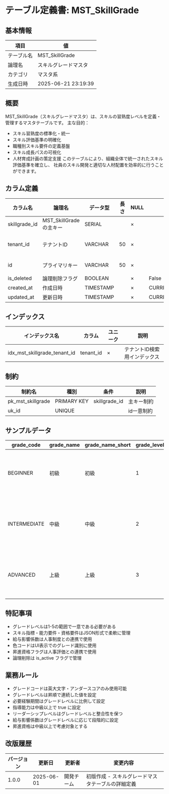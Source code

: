 # テーブル定義書: MST_SkillGrade

## 基本情報

| 項目 | 値 |
|------|-----|
| テーブル名 | MST_SkillGrade |
| 論理名 | スキルグレードマスタ |
| カテゴリ | マスタ系 |
| 生成日時 | 2025-06-21 23:19:39 |

## 概要

MST_SkillGrade（スキルグレードマスタ）は、スキルの習熟度レベルを定義・管理するマスタテーブルです。
主な目的：
- スキル習熟度の標準化・統一
- スキル評価基準の明確化
- 職種別スキル要件の定義基盤
- スキル成長パスの可視化
- 人材育成計画の策定支援
このテーブルにより、組織全体で統一されたスキル評価基準を確立し、
社員のスキル開発と適切な人材配置を効率的に行うことができます。


## カラム定義

| カラム名 | 論理名 | データ型 | 長さ | NULL | デフォルト | 説明 |
|----------|--------|----------|------|------|------------|------|
| skillgrade_id | MST_SkillGradeの主キー | SERIAL |  | × |  | MST_SkillGradeの主キー |
| tenant_id | テナントID | VARCHAR | 50 | × |  | テナントID（マルチテナント対応） |
| id | プライマリキー | VARCHAR | 50 | × |  | プライマリキー（UUID） |
| is_deleted | 論理削除フラグ | BOOLEAN |  | × | False | 論理削除フラグ |
| created_at | 作成日時 | TIMESTAMP |  | × | CURRENT_TIMESTAMP | 作成日時 |
| updated_at | 更新日時 | TIMESTAMP |  | × | CURRENT_TIMESTAMP | 更新日時 |

## インデックス

| インデックス名 | カラム | ユニーク | 説明 |
|----------------|--------|----------|------|
| idx_mst_skillgrade_tenant_id | tenant_id | × | テナントID検索用インデックス |

## 制約

| 制約名 | 種別 | 条件 | 説明 |
|--------|------|------|------|
| pk_mst_skillgrade | PRIMARY KEY | skillgrade_id | 主キー制約 |
| uk_id | UNIQUE |  | id一意制約 |

## サンプルデータ

| grade_code | grade_name | grade_name_short | grade_level | description | evaluation_criteria | required_experience_months | skill_indicators | competency_requirements | certification_requirements | project_complexity | mentoring_capability | leadership_level | salary_impact_factor | promotion_eligibility | color_code | sort_order | is_active |
|------|------|------|------|------|------|------|------|------|------|------|------|------|------|------|------|------|------|
| BEGINNER | 初級 | 初級 | 1 | 基本的な知識を持ち、指導の下で業務を遂行できるレベル | 基本概念の理解、簡単なタスクの実行、指導者のサポートが必要 | 6 | ["基本知識", "指導下での作業", "学習意欲"] | ["基礎理論の理解", "基本操作の習得"] | [] | SIMPLE | False | NONE | 1.0 | False | #90EE90 | 1 | True |
| INTERMEDIATE | 中級 | 中級 | 2 | 一般的な業務を独立して遂行でき、部分的に他者を指導できるレベル | 独立した作業遂行、問題解決能力、基本的な指導スキル | 18 | ["独立作業", "問題解決", "基本指導"] | ["実践的スキル", "問題分析能力", "コミュニケーション能力"] | ["基本情報技術者"] | MODERATE | True | TEAM | 1.2 | True | #FFD700 | 2 | True |
| ADVANCED | 上級 | 上級 | 3 | 複雑な業務をリードし、チーム全体の技術指導ができるレベル | 高度な技術力、リーダーシップ、戦略的思考 | 36 | ["高度技術", "リーダーシップ", "戦略思考"] | ["専門技術", "チーム管理", "技術戦略立案"] | ["応用情報技術者", "専門資格"] | COMPLEX | True | PROJECT | 1.5 | True | #FF8C00 | 3 | True |

## 特記事項

- グレードレベルは1-5の範囲で一意である必要がある
- スキル指標・能力要件・資格要件はJSON形式で柔軟に管理
- 給与影響係数は人事制度との連携で使用
- 色コードはUI表示でのグレード識別に使用
- 昇進資格フラグは人事評価との連携で使用
- 論理削除は is_active フラグで管理

## 業務ルール

- グレードコードは英大文字・アンダースコアのみ使用可能
- グレードレベルは昇順で連続した値を設定
- 必要経験期間はグレードレベルに比例して設定
- 指導能力は中級以上で true に設定
- リーダーシップレベルはグレードレベルと整合性を保つ
- 給与影響係数はグレードレベルに応じて段階的に設定
- 昇進資格は中級以上で考慮対象とする

## 改版履歴

| バージョン | 更新日 | 更新者 | 変更内容 |
|------------|--------|--------|----------|
| 1.0.0 | 2025-06-01 | 開発チーム | 初版作成 - スキルグレードマスタテーブルの詳細定義 |